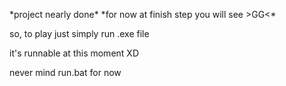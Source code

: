 \*project nearly done\*
\*for now at finish step you will see >GG<\*

so, to play just simply run .exe file

it's runnable at this moment XD

never mind run.bat for now
